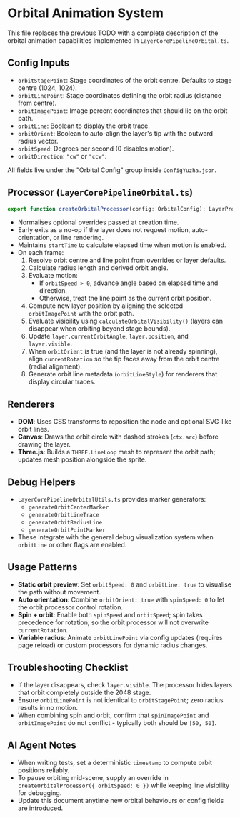# Orbital Animation System

This file replaces the previous TODO with a complete description of the orbital animation capabilities implemented in `LayerCorePipelineOrbital.ts`.

## Config Inputs
- `orbitStagePoint`: Stage coordinates of the orbit centre. Defaults to stage centre (1024, 1024).
- `orbitLinePoint`: Stage coordinates defining the orbit radius (distance from centre).
- `orbitImagePoint`: Image percent coordinates that should lie on the orbit path.
- `orbitLine`: Boolean to display the orbit trace.
- `orbitOrient`: Boolean to auto-align the layer's tip with the outward radius vector.
- `orbitSpeed`: Degrees per second (0 disables motion).
- `orbitDirection`: `"cw"` or `"ccw"`.

All fields live under the "Orbital Config" group inside `ConfigYuzha.json`.

## Processor (`LayerCorePipelineOrbital.ts`)
```ts
export function createOrbitalProcessor(config: OrbitalConfig): LayerProcessor
```
- Normalises optional overrides passed at creation time.
- Early exits as a no-op if the layer does not request motion, auto-orientation, or line rendering.
- Maintains `startTime` to calculate elapsed time when motion is enabled.
- On each frame:
  1. Resolve orbit centre and line point from overrides or layer defaults.
  2. Calculate radius length and derived orbit angle.
  3. Evaluate motion:
     - If `orbitSpeed > 0`, advance angle based on elapsed time and direction.
     - Otherwise, treat the line point as the current orbit position.
  4. Compute new layer position by aligning the selected `orbitImagePoint` with the orbit path.
  5. Evaluate visibility using `calculateOrbitalVisibility()` (layers can disappear when orbiting beyond stage bounds).
  6. Update `layer.currentOrbitAngle`, `layer.position`, and `layer.visible`.
  7. When `orbitOrient` is true (and the layer is not already spinning), align `currentRotation` so the tip faces away from the orbit centre (radial alignment).
  8. Generate orbit line metadata (`orbitLineStyle`) for renderers that display circular traces.

## Renderers
- **DOM**: Uses CSS transforms to reposition the node and optional SVG-like orbit lines.
- **Canvas**: Draws the orbit circle with dashed strokes (`ctx.arc`) before drawing the layer.
- **Three.js**: Builds a `THREE.LineLoop` mesh to represent the orbit path; updates mesh position alongside the sprite.

## Debug Helpers
- `LayerCorePipelineOrbitalUtils.ts` provides marker generators:
  - `generateOrbitCenterMarker`
  - `generateOrbitLineTrace`
  - `generateOrbitRadiusLine`
  - `generateOrbitPointMarker`
- These integrate with the general debug visualization system when `orbitLine` or other flags are enabled.

## Usage Patterns
- **Static orbit preview**: Set `orbitSpeed: 0` and `orbitLine: true` to visualise the path without movement.
- **Auto orientation**: Combine `orbitOrient: true` with `spinSpeed: 0` to let the orbit processor control rotation.
- **Spin + orbit**: Enable both `spinSpeed` and `orbitSpeed`; spin takes precedence for rotation, so the orbit processor will not overwrite `currentRotation`.
- **Variable radius**: Animate `orbitLinePoint` via config updates (requires page reload) or custom processors for dynamic radius changes.

## Troubleshooting Checklist
- If the layer disappears, check `layer.visible`. The processor hides layers that orbit completely outside the 2048 stage.
- Ensure `orbitLinePoint` is not identical to `orbitStagePoint`; zero radius results in no motion.
- When combining spin and orbit, confirm that `spinImagePoint` and `orbitImagePoint` do not conflict - typically both should be `[50, 50]`.

## AI Agent Notes
- When writing tests, set a deterministic `timestamp` to compute orbit positions reliably.
- To pause orbiting mid-scene, supply an override in `createOrbitalProcessor({ orbitSpeed: 0 })` while keeping line visibility for debugging.
- Update this document anytime new orbital behaviours or config fields are introduced.
